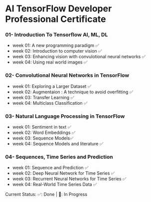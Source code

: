 # AI TensorFlow Developer Professional Certificate

### 01- Introduction To Tensorflow AI, ML, DL
* week 01: A new programming paradigm ✅
* week 02: Introduction to computer vision ✅
* week 03: Enhancing vision with convulotional neural networks ✅
* week 04: Using real world images ✅

### 02- Convolutional Neural Networks in TensorFlow
* week 01: Exploring a Larger Dataset ✅ 
* week 02: Augmentaion : A technique to avoid overfitting ✅
* week 03: Transfer Learning ✅
* week 04: Multiclass Classification ✅

### 03- Natural Language Processing in TensorFlow
* week 01: Sentiment in text ✅
* week 02: Word Embeddings ✅
* week 03: Sequence Models✅
* week 04: Sequence Models and literature ✅

### 04- Sequences, Time Series and Prediction
* week 01: Sequence and Prediction ✅
* week 02: Deep Neural Network for Time Series ✅
* week 03: Recurrent Neural Networks for Time Series ✅
* week 04: Real-World Time Series Data ✅

Current Status: ✅: Done | 🚀: In Progress
